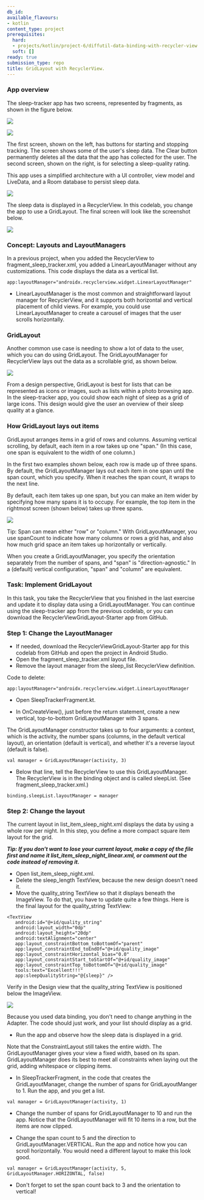 ```yaml
---
db_id: 
available_flavours:
- kotlin
content_type: project
prerequisites:
  hard:
  - projects/kotlin/project-6/diffutil-data-binding-with-recycler-view
  soft: []
ready: true
submission_type: repo
title: GridLayout with RecyclerView.
---
```


### App overview

The sleep-tracker app has two screens, represented by fragments, as shown in the figure below.


![](76d78f63f88c3c86.png)

![](43590f0a4c00e138.png)


The first screen, shown on the left, has buttons for starting and stopping tracking. The screen shows some of the user's sleep data. The Clear button permanently deletes all the data that the app has collected for the user. The second screen, shown on the right, is for selecting a sleep-quality rating.

This app uses a simplified architecture with a UI controller, view model and LiveData, and a Room database to persist sleep data.

![](49f975f1e5fe689.png)

The sleep data is displayed in a RecyclerView. In this codelab, you change the app to use a GridLayout. The final screen will look like the screenshot below.

![](b0abde98c5f99bf6.png)

### Concept: Layouts and LayoutManagers

In a previous project, when you added the RecyclerView to fragment_sleep_tracker.xml, you added a LinearLayoutManager without any customizations. This code displays the data as a vertical list.

```
app:layoutManager="androidx.recyclerview.widget.LinearLayoutManager"
```

- LinearLayoutManager is the most common and straightforward layout manager for RecyclerView, and it supports both horizontal and vertical placement of child views. For example, you could use LinearLayoutManager to create a carousel of images that the user scrolls horizontally.

### GridLayout

Another common use case is needing to show a lot of data to the user, which you can do using GridLayout. The GridLayoutManager for RecyclerView lays out the data as a scrollable grid, as shown below.

![](fcf0fc4b78f8650.png)

From a design perspective, GridLayout is best for lists that can be represented as icons or images, such as lists within a photo browsing app. In the sleep-tracker app, you could show each night of sleep as a grid of large icons. This design would give the user an overview of their sleep quality at a glance.

### How GridLayout lays out items

GridLayout arranges items in a grid of rows and columns. Assuming vertical scrolling, by default, each item in a row takes up one "span." (In this case, one span is equivalent to the width of one column.)

In the first two examples shown below, each row is made up of three spans. By default, the GridLayoutManager lays out each item in one span until the span count, which you specify. When it reaches the span count, it wraps to the next line.

By default, each item takes up one span, but you can make an item wider by specifying how many spans it is to occupy. For example, the top item in the rightmost screen (shown below) takes up three spans.


![](f51951e6ce5d8737.png)


Tip: Span can mean either "row" or "column." With GridLayoutManager, you use spanCount to indicate how many columns or rows a grid has, and also how much grid space an item takes up horizontally or vertically.

When you create a GridLayoutManager, you specify the orientation separately from the number of spans, and "span" is "direction-agnostic." In a (default) vertical configuration, "span" and "column" are equivalent.

### Task: Implement GridLayout

In this task, you take the RecyclerView that you finished in the last exercise and update it to display data using a GridLayoutManager. You can continue using the sleep-tracker app from the previous codelab, or you can download the RecyclerViewGridLayout-Starter app from GitHub.

### Step 1: Change the LayoutManager
- If needed, download the RecyclerViewGridLayout-Starter app for this codelab from GitHub and open the project in Android Studio.
- Open the fragment_sleep_tracker.xml layout file.
- Remove the layout manager from the sleep_list RecyclerView definition.

Code to delete:

```
app:layoutManager="androidx.recyclerview.widget.LinearLayoutManager
```

- Open SleepTrackerFragment.kt.

- In OnCreateView(), just before the return statement, create a new vertical, top-to-bottom GridLayoutManager with 3 spans.

The GridLayoutManager constructor takes up to four arguments: a context, which is the activity, the number spans (columns, in the default vertical layout), an orientation (default is vertical), and whether it's a reverse layout (default is false).

```
val manager = GridLayoutManager(activity, 3)
```

- Below that line, tell the RecyclerView to use this GridLayoutManager. The RecyclerView is in the binding object and is called sleepList. (See fragment_sleep_tracker.xml.)

```
binding.sleepList.layoutManager = manager
```

### Step 2: Change the layout

The current layout in list_item_sleep_night.xml displays the data by using a whole row per night. In this step, you define a more compact square item layout for the grid.

***Tip: If you don't want to lose your current layout, make a copy of the file first and name it list_item_sleep_night_linear.xml, or comment out the code instead of removing it.***

- Open list_item_sleep_night.xml.
- Delete the sleep_length TextView, because the new design doesn't need it.
- Move the quality_string TextView so that it displays beneath the ImageView. To do that, you have to update quite a few things. Here is the final layout for the quality_string TextView:

```
<TextView
   android:id="@+id/quality_string"
   android:layout_width="0dp"
   android:layout_height="20dp"
   android:textAlignment="center"
   app:layout_constraintBottom_toBottomOf="parent"
   app:layout_constraintEnd_toEndOf="@+id/quality_image"
   app:layout_constraintHorizontal_bias="0.0"
   app:layout_constraintStart_toStartOf="@+id/quality_image"
   app:layout_constraintTop_toBottomOf="@+id/quality_image"
   tools:text="Excellent!!!"
   app:sleepQualityString="@{sleep}" />
```

Verify in the Design view that the quality_string TextView is positioned below the ImageView.

![](969906bdadeaa2dd.png)

Because you used data binding, you don't need to change anything in the Adapter. The code should just work, and your list should display as a grid.

- Run the app and observe how the sleep data is displayed in a grid.

Note that the ConstraintLayout still takes the entire width. The GridLayoutManager gives your view a fixed width, based on its span. GridLayoutManager does its best to meet all constraints when laying out the grid, adding whitespace or clipping items.

- In SleepTrackerFragment, in the code that creates the GridLayoutManager, change the number of spans for GridLayoutManger to 1. Run the app, and you get a list.

```
val manager = GridLayoutManager(activity, 1)
```

- Change the number of spans for GridLayoutManager to 10 and run the app. Notice that the GridLayoutManager will fit 10 items in a row, but the items are now clipped.

- Change the span count to 5 and the direction to GridLayoutManager.VERTICAL. Run the app and notice how you can scroll horizontally. You would need a different layout to make this look good.

```
val manager = GridLayoutManager(activity, 5, GridLayoutManager.HORIZONTAL, false)
```

- Don't forget to set the span count back to 3 and the orientation to vertical!
